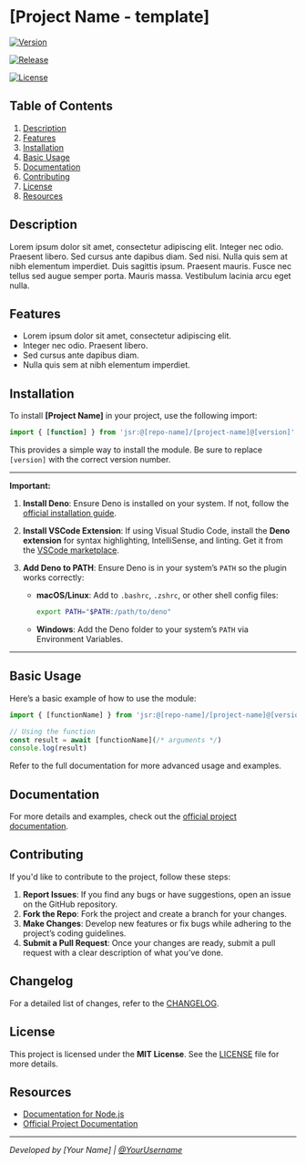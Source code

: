 # [Project Name - template]

[![Version](https://img.shields.io/jsr/v/yourusername/[repo-name]?color=blue&label=jsr)](https://jsr.io/yourusername/[repo-name]/versions)

[![Release](https://img.shields.io/github/v/release/yourusername/[repo-name]?color=blue&label=git)](https://github.com/yourusername/[repo-name]/releases)

[![License](https://img.shields.io/badge/license-MIT-green.svg)](https://opensource.org/licenses/MIT)

## Table of Contents

1. [Description](#description)
2. [Features](#features)
3. [Installation](#installation)
4. [Basic Usage](#basic-usage)
5. [Documentation](#documentation)
6. [Contributing](#contributing)
7. [License](#license)
8. [Resources](#resources)

## Description

Lorem ipsum dolor sit amet, consectetur adipiscing elit. Integer nec odio. Praesent libero. Sed cursus ante dapibus diam. Sed nisi. Nulla quis sem at nibh elementum imperdiet. Duis sagittis ipsum. Praesent mauris. Fusce nec tellus sed augue semper porta. Mauris massa. Vestibulum lacinia arcu eget nulla.

## Features

- Lorem ipsum dolor sit amet, consectetur adipiscing elit.
- Integer nec odio. Praesent libero.
- Sed cursus ante dapibus diam.
- Nulla quis sem at nibh elementum imperdiet.

## Installation

To install **[Project Name]** in your project, use the following import:

```ts
import { [function] } from 'jsr:@[repo-name]/[project-name]@[version]'
```

This provides a simple way to install the module. Be sure to replace `[version]` with the correct version number.

---

**Important:**

1. **Install Deno**: Ensure Deno is installed on your system. If not, follow the [official installation guide](https://docs.deno.com/runtime/getting_started/installation).

2. **Install VSCode Extension**: If using Visual Studio Code, install the **Deno extension** for syntax highlighting, IntelliSense, and linting. Get it from the [VSCode marketplace](https://marketplace.visualstudio.com/items?itemName=denoland.vscode-deno).

3. **Add Deno to PATH**: Ensure Deno is in your system’s `PATH` so the plugin works correctly:
   - **macOS/Linux**: Add to `.bashrc`, `.zshrc`, or other shell config files:
     ```bash
     export PATH="$PATH:/path/to/deno"
     ```
   - **Windows**: Add the Deno folder to your system’s `PATH` via Environment Variables.

---

## Basic Usage

Here’s a basic example of how to use the module:

```typescript
import { [functionName] } from 'jsr:@[repo-name]/[project-name]@[version]'

// Using the function
const result = await [functionName](/* arguments */)
console.log(result)
```

Refer to the full documentation for more advanced usage and examples.

## Documentation

For more details and examples, check out the [official project documentation](https://github.com/[repo-name]).

## Contributing

If you'd like to contribute to the project, follow these steps:

1. **Report Issues**: If you find any bugs or have suggestions, open an issue on the GitHub repository.
2. **Fork the Repo**: Fork the project and create a branch for your changes.
3. **Make Changes**: Develop new features or fix bugs while adhering to the project’s coding guidelines.
4. **Submit a Pull Request**: Once your changes are ready, submit a pull request with a clear description of what you’ve done.

## Changelog

For a detailed list of changes, refer to the [CHANGELOG](./docs/CHANGELOG.md).

## License

This project is licensed under the **MIT License**. See the [LICENSE](./docs/LICENSE) file for more details.

## Resources

- [Documentation for Node.js](https://nodejs.org/)
- [Official Project Documentation](https://github.com/[project-name])

---

_Developed by [Your Name] | [@YourUsername](https://github.com/yourusername)_
